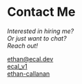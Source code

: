 <div id="contact">

# Contact Me

_Interested in hiring me?_ \
_Or just want to chat?_ \
_Reach out!_

[<i class="fa fa-envelope"></i> ethan@ecal.dev](mailto:ethan@ecal.dev) \
[<i class="fa-brands fa-x-twitter"></i> ecal_v1](https://x.com/ecal_v1) \
[<i class="fa-brands fa-linkedin"></i> ethan-callanan](https://linkedin.com/in/ethan-callanan)

</div>
